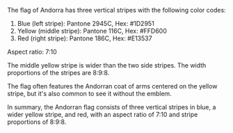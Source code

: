 The flag of Andorra has three vertical stripes with the following color codes:

1. Blue (left stripe): Pantone 2945C, Hex: #1D2951
2. Yellow (middle stripe): Pantone 116C, Hex: #FFD600
3. Red (right stripe): Pantone 186C, Hex: #E13537

Aspect ratio: 7:10

The middle yellow stripe is wider than the two side stripes. The width proportions of the stripes are 8:9:8.

The flag often features the Andorran coat of arms centered on the yellow stripe, but it's also common to see it without the emblem.

In summary, the Andorran flag consists of three vertical stripes in blue, a wider yellow stripe, and red, with an aspect ratio of 7:10 and stripe proportions of 8:9:8.